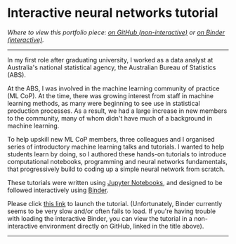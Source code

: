 # Interactive neural networks tutorial

*Where to view this portfolio piece: [on GitHub (non-interactive)](https://github.com/jackhiggins458/Neural_Network_Tutorial/) or [on Binder (interactive)](https://mybinder.org/v2/gh/jackhiggins458/Neural_Network_Tutorial/HEAD?labpath=notebooks%2F0_Welcome.ipynb).*

---



In my first role after graduating university, I worked as a data analyst at Australia's national statistical agency, the Australian Bureau of Statistics (ABS).

At the ABS, I was involved in the machine learning community of practice (ML CoP). At the time, there was growing interest from staff in machine learning methods, as many were beginning to see use in statistical production processes. As a result, we had a large increase in new members to the community, many of whom didn't have much of a background in machine learning.

To help upskill new ML CoP members, three colleagues and I organised series of introductory machine learning talks and tutorials. I wanted to help students learn by doing, so I authored these hands-on tutorials to introduce computational notebooks, programming and neural networks fundamentals, that progressively build to coding up a simple neural network from scratch.

These tutorials were written using [Jupyter Notebooks](https://jupyter.org/), and designed to be followed interactively using [Binder](https://mybinder.org/).  

Please click [this link](https://mybinder.org/v2/gh/jackhiggins458/Neural_Network_Tutorial/HEAD?labpath=notebooks%2F0_Welcome.ipynb) to launch the tutorial. (Unfortunately, Binder currently seems to be very slow and/or often fails to load. If you're having trouble with loading the interactive Binder, you can view the tutorial in a non-interactive environment directly on GitHub, linked in the title above).

---
